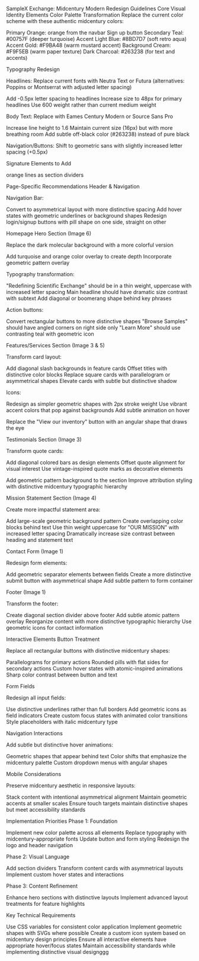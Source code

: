 SampleX Exchange: Midcentury Modern Redesign Guidelines
Core Visual Identity Elements
Color Palette Transformation
Replace the current color scheme with these authentic midcentury colors:

Primary Orange: orange from the navbar Sign up button
Secondary Teal: #00757F (deeper turquoise)
Accent Light Blue: #8BD7D7 (soft retro aqua)
Accent Gold: #F9BA48 (warm mustard accent)
Background Cream: #F9F5EB (warm paper texture)
Dark Charcoal: #263238 (for text and accents)

Typography Redesign

Headlines: Replace current fonts with Neutra Text or Futura (alternatives: Poppins or Montserrat with adjusted letter spacing)

Add -0.5px letter spacing to headlines
Increase size to 48px for primary headlines
Use 600 weight rather than current medium weight


Body Text: Replace with Eames Century Modern or Source Sans Pro

Increase line height to 1.6
Maintain current size (16px) but with more breathing room
Add subtle off-black color (#263238) instead of pure black


Navigation/Buttons: Shift to geometric sans with slightly increased letter spacing (+0.5px)

Signature Elements to Add

orange lines as section dividers

Page-Specific Recommendations
Header & Navigation


Navigation Bar:

Convert to asymmetrical layout with more distinctive spacing
Add hover states with geometric underlines or background shapes
Redesign login/signup buttons with pill shape on one side, straight on other



Homepage Hero Section (Image 6)

Replace the dark molecular background with a more colorful version

Add turquoise and orange color overlay to create depth
Incorporate geometric pattern overlay


Typography transformation:

"Redefining Scientific Exchange" should be in a thin weight, uppercase with increased letter spacing
Main headline should have dramatic size contrast with subtext
Add diagonal or boomerang shape behind key phrases


Action buttons:

Convert rectangular buttons to more distinctive shapes
"Browse Samples" should have angled corners on right side only
"Learn More" should use contrasting teal with geometric icon



Features/Services Section (Image 3 & 5)

Transform card layout:

Add diagonal slash backgrounds in feature cards
Offset titles with distinctive color blocks
Replace square cards with parallelogram or asymmetrical shapes
Elevate cards with subtle but distinctive shadow


Icons:

Redesign as simpler geometric shapes with 2px stroke weight
Use vibrant accent colors that pop against backgrounds
Add subtle animation on hover


Replace the "View our inventory" button with an angular shape that draws the eye

Testimonials Section (Image 3)

Transform quote cards:

Add diagonal colored bars as design elements
Offset quote alignment for visual interest
Use vintage-inspired quote marks as decorative elements


Add geometric pattern background to the section
Improve attribution styling with distinctive midcentury typographic hierarchy

Mission Statement Section (Image 4)

Create more impactful statement area:

Add large-scale geometric background pattern
Create overlapping color blocks behind text
Use thin weight uppercase for "OUR MISSION" with increased letter spacing
Dramatically increase size contrast between heading and statement text





Contact Form (Image 1)

Redesign form elements:

Add geometric separator elements between fields
Create a more distinctive submit button with asymmetrical shape
Add subtle pattern to form container



Footer (Image 1)

Transform the footer:

Create diagonal section divider above footer
Add subtle atomic pattern overlay
Reorganize content with more distinctive typographic hierarchy
Use geometric icons for contact information



Interactive Elements
Button Treatment

Replace all rectangular buttons with distinctive midcentury shapes:

Parallelograms for primary actions
Rounded pills with flat sides for secondary actions
Custom hover states with atomic-inspired animations
Sharp color contrast between button and text



Form Fields

Redesign all input fields:

Use distinctive underlines rather than full borders
Add geometric icons as field indicators
Create custom focus states with animated color transitions
Style placeholders with italic midcentury type



Navigation Interactions

Add subtle but distinctive hover animations:

Geometric shapes that appear behind text
Color shifts that emphasize the midcentury palette
Custom dropdown menus with angular shapes



Mobile Considerations

Preserve midcentury aesthetic in responsive layouts:

Stack content with intentional asymmetrical alignment
Maintain geometric accents at smaller scales
Ensure touch targets maintain distinctive shapes but meet accessibility standards



Implementation Priorities
Phase 1: Foundation

Implement new color palette across all elements
Replace typography with midcentury-appropriate fonts
Update button and form styling
Redesign the logo and header navigation

Phase 2: Visual Language

Add  section dividers
Transform content cards with asymmetrical layouts
Implement custom hover states and interactions

Phase 3: Content Refinement

Enhance hero sections with distinctive layouts
Implement advanced layout treatments for feature highlights

Key Technical Requirements

Use CSS variables for consistent color application
Implement geometric shapes with SVGs where possible
Create a custom icon system based on midcentury design principles
Ensure all interactive elements have appropriate hover/focus states
Maintain accessibility standards while implementing distinctive visual designggg
